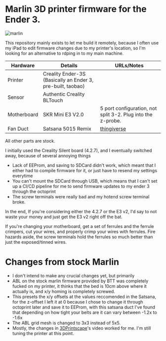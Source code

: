 # Marlin 3D printer firmware for the Ender 3.

![marlin](https://img.shields.io/badge/marlin-2.0.9.x-green)

This repository mainly exists to let me build it remotely, because I often use my iPad to edit firmware changes due to my printer's location, so I'm looking for an alternative to rdping in to my main machine.

| Hardware   | Details  | URLs/Notes  | 
|---|---|---|
| Printer  |  Creality Ender-3S (Basically an Ender 3, pre-built, taobao) |   | 
| Sensor   |  Authentic Creality BLTouch  |   |
| Motherboard   |  SKR Mini E3 V2.0  |  5 port configuration, not split 3-2. Plug into the z-probe.  |
| Fan Duct  | Satsana 5015 Remix  | [thingiverse](https://www.thingiverse.com/thing:4647053)  |

All other parts are stock.

I initially used the Creality Silent board (4.2.7), and I eventually switched away, because of several annoying things
- Lack of EEProm, and saving to SDCard didn't work, which meant that I either had to compile firmware for it, or just have to resend my settings everytime
- You can't mount the SDCard through USB, which means that I can't set up a CI/CD pipeline for me to send firmware updates to my ender 3 through the octoprint
- The screw terminals were really bad and my hotend screw terminal broke.

In the end, If you're considering either the 4.2.7 or the E3 v2, I'd say to not waste your money and just get the E3 v2 right off the bat.

If you're changing your motherboard, get a set of ferrules and the ferrule crimpers, cut your wires, and properly crimp your wires with ferrules. Fire hazards aside, the screw terminals hold the ferrules so much better than just the exposed/tinned wires.

# Changes from stock Marlin
- I don't intend to make any crucial changes yet, but primarily
- ABL on the stock marlin firmware provided by BTT was completely fucked on my printer, it thinks that the bed is 10cm above where it actually is, and x/y homing is completely screwed.
- This presets the x/y offsets at the values reccomended in the Satsana, for the z-offset I left it at 0 because I chose to change it through octoprint later and save it to EEProm, with this satsana duct I've found that depending on how tight your belts are it can vary between -1.2x to -1.6x
- The ABL grid mesh is changed to 3x3 instead of 5x5.
- Mostly, the changes in [3DPrintscape](https://www.youtube.com/watch?v=PMG4bC9I3DA)'s video worked for me. I'm still tuning the printer at this point.

